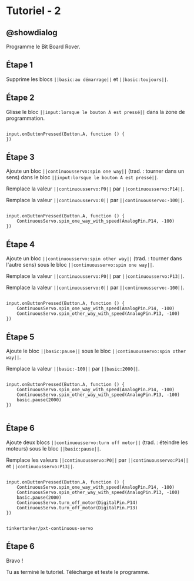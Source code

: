 # Tutoriel - 2

## @showdialog

Programme le Bit Board Rover.

## Étape 1

Supprime les blocs ``||basic:au démarrage||`` et ``||basic:toujours||``.

## Étape 2

Glisse le bloc ``||input:lorsque le bouton A est pressé||`` dans la zone de programmation.

```blocks

input.onButtonPressed(Button.A, function () {
})

```

## Étape 3

Ajoute un bloc ``||continuousservo:spin one way||`` (trad. : tourner dans un sens) dans le bloc ``||input:lorsque le bouton A est pressé||``.

Remplace la valeur ``||continuousservo:P0||`` par ``||continuousservo:P14||``.

Remplace la valeur ``||continuousservo:0||`` par ``||continuousservo:-100||``.

```blocks

input.onButtonPressed(Button.A, function () {
    ContinuousServo.spin_one_way_with_speed(AnalogPin.P14, -100)
})

```

## Étape 4

Ajoute un bloc ``||continuousservo:spin other way||`` (trad. : tourner dans l'autre sens) sous le bloc ``||continuousservo:spin one way||``.

Remplace la valeur ``||continuousservo:P0||`` par ``||continuousservo:P13||``.

Remplace la valeur ``||continuousservo:0||`` par ``||continuousservo:-100||``.

```blocks

input.onButtonPressed(Button.A, function () {
    ContinuousServo.spin_one_way_with_speed(AnalogPin.P14, -100)
    ContinuousServo.spin_other_way_with_speed(AnalogPin.P13, -100)
})

```

## Étape 5

Ajoute le bloc ``||basic:pause||`` sous le bloc ``||continuousservo:spin other way||``.

Remplace la valeur ``||basic:-100||`` par ``||basic:2000||``.

```blocks

input.onButtonPressed(Button.A, function () {
    ContinuousServo.spin_one_way_with_speed(AnalogPin.P14, -100)
    ContinuousServo.spin_other_way_with_speed(AnalogPin.P13, -100)
    basic.pause(2000)
})


```

## Étape 6

Ajoute deux blocs ``||continuousservo:turn off motor||`` (trad. : éteindre les moteurs) sous le bloc ``||basic:pause||``.

Remplace les valeurs ``||continuousservo:P0||`` par ``||continuousservo:P14||`` et ``||continuousservo:P13||``.

```blocks

input.onButtonPressed(Button.A, function () {
    ContinuousServo.spin_one_way_with_speed(AnalogPin.P14, -100)
    ContinuousServo.spin_other_way_with_speed(AnalogPin.P13, -100)
    basic.pause(2000)
    ContinuousServo.turn_off_motor(DigitalPin.P14)
    ContinuousServo.turn_off_motor(DigitalPin.P13)
})

```

```package

tinkertanker/pxt-continuous-servo

```

## Étape 6

Bravo !

Tu as terminé le tutoriel. Télécharge et teste le programme.

